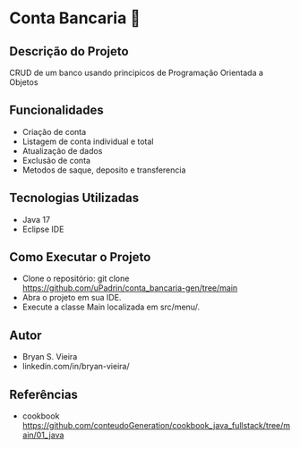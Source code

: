 
# Conta Bancaria 🏧

## Descrição do Projeto
CRUD de um banco usando principicos de Programação Orientada a Objetos

## Funcionalidades

- Criação de conta
- Listagem de conta individual e total 
- Atualização de dados
- Exclusão de conta
- Metodos de saque, deposito e transferencia

## Tecnologias Utilizadas

- Java 17
- Eclipse IDE

## Como Executar o Projeto

- Clone o repositório: git clone https://github.com/uPadrin/conta_bancaria-gen/tree/main
- Abra o projeto em sua IDE.
- Execute a classe Main localizada em src/menu/.

## Autor

- Bryan S. Vieira
- linkedin.com/in/bryan-vieira/

## Referências

- cookbook https://github.com/conteudoGeneration/cookbook_java_fullstack/tree/main/01_java
